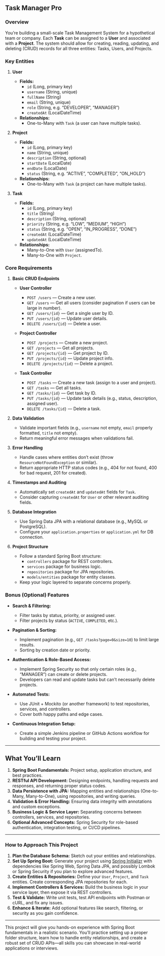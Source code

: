 ## Task Manager Pro

### **Overview**

You’re building a small-scale Task Management System for a hypothetical team or company. Each **Task** can be assigned to a **User** and associated with a **Project**. The system should allow for creating, reading, updating, and deleting (CRUD) records for all three entities: Tasks, Users, and Projects.

### **Key Entities**

1. **User**
    - **Fields:**
        - `id` (Long, primary key)
        - `username` (String, unique)
        - `fullName` (String)
        - `email` (String, unique)
        - `role` (String, e.g. “DEVELOPER”, “MANAGER”)
        - `createdAt` (LocalDateTime)
    - **Relationships:**
        - One-to-Many with `Task` (a user can have multiple tasks).

2. **Project**
    - **Fields:**
        - `id` (Long, primary key)
        - `name` (String, unique)
        - `description` (String, optional)
        - `startDate` (LocalDate)
        - `endDate` (LocalDate)
        - `status` (String, e.g. “ACTIVE”, “COMPLETED”, “ON_HOLD”)
    - **Relationships:**
        - One-to-Many with `Task` (a project can have multiple tasks).

3. **Task**
    - **Fields:**
        - `id` (Long, primary key)
        - `title` (String)
        - `description` (String, optional)
        - `priority` (String, e.g. “LOW”, “MEDIUM”, “HIGH”)
        - `status` (String, e.g. “OPEN”, “IN_PROGRESS”, “DONE”)
        - `createdAt` (LocalDateTime)
        - `updatedAt` (LocalDateTime)
    - **Relationships:**
        - Many-to-One with `User` (assignedTo).
        - Many-to-One with `Project`.

### **Core Requirements**

1. **Basic CRUD Endpoints**
    - **User Controller**
        - `POST /users` — Create a new user.
        - `GET /users` — Get all users (consider pagination if users can be large in number).
        - `GET /users/{id}` — Get a single user by ID.
        - `PUT /users/{id}` — Update user details.
        - `DELETE /users/{id}` — Delete a user.

    - **Project Controller**
        - `POST /projects` — Create a new project.
        - `GET /projects` — Get all projects.
        - `GET /projects/{id}` — Get project by ID.
        - `PUT /projects/{id}` — Update project info.
        - `DELETE /projects/{id}` — Delete a project.

    - **Task Controller**
        - `POST /tasks` — Create a new task (assign to a user and project).
        - `GET /tasks` — Get all tasks.
        - `GET /tasks/{id}` — Get task by ID.
        - `PUT /tasks/{id}` — Update task details (e.g., status, description, assigned user).
        - `DELETE /tasks/{id}` — Delete a task.

2. **Data Validation**
    - Validate important fields (e.g., `username` not empty, `email` properly formatted, `title` not empty).
    - Return meaningful error messages when validations fail.

3. **Error Handling**
    - Handle cases where entities don’t exist (throw `ResourceNotFoundException` or similar).
    - Return appropriate HTTP status codes (e.g., 404 for not found, 400 for bad request, 201 for created).

4. **Timestamps and Auditing**
    - Automatically set `createdAt` and `updatedAt` fields for `Task`.
    - Consider capturing `createdAt` for `User` or other relevant auditing fields.

5. **Database Integration**
    - Use Spring Data JPA with a relational database (e.g., MySQL or PostgreSQL).
    - Configure your `application.properties` or `application.yml` for DB connection.

6. **Project Structure**
    - Follow a standard Spring Boot structure:
        - `controllers` package for REST controllers.
        - `services` package for business logic.
        - `repositories` package for JPA repositories.
        - `models/entities` package for entity classes.
    - Keep your logic layered to separate concerns properly.

### **Bonus (Optional) Features**

- **Search & Filtering:**
    - Filter tasks by status, priority, or assigned user.
    - Filter projects by status (`ACTIVE`, `COMPLETED`, etc.).

- **Pagination & Sorting:**
    - Implement pagination (e.g., `GET /tasks?page=0&size=10`) to limit large results.
    - Sorting by creation date or priority.

- **Authentication & Role-Based Access:**
    - Implement Spring Security so that only certain roles (e.g., “MANAGER”) can create or delete projects.
    - Developers can read and update tasks but can’t necessarily delete projects.

- **Automated Tests:**
    - Use JUnit + Mockito (or another framework) to test repositories, services, and controllers.
    - Cover both happy paths and edge cases.

- **Continuous Integration Setup:**
    - Create a simple Jenkins pipeline or GitHub Actions workflow for building and testing your project.

---

## **What You’ll Learn**

1. **Spring Boot Fundamentals:** Project setup, application structure, and best practices.
2. **RESTful API Development:** Designing endpoints, handling requests and responses, and returning proper status codes.
3. **Data Persistence with JPA:** Mapping entities and relationships (One-to-Many, Many-to-One), using repositories, and writing queries.
4. **Validation & Error Handling:** Ensuring data integrity with annotations and custom exceptions.
5. **Business Logic & Service Layer:** Separating concerns between controllers, services, and repositories.
6. **Optional Advanced Concepts:** Spring Security for role-based authentication, integration testing, or CI/CD pipelines.

---

### **How to Approach This Project**

1. **Plan the Database Schema:** Sketch out your entities and relationships.
2. **Set Up Spring Boot:** Generate your project using [Spring Initializr](https://start.spring.io/) with dependencies like Spring Web, Spring Data JPA, and possibly Lombok or Spring Security if you plan to explore advanced features.
3. **Create Entities & Repositories:** Define your `User`, `Project`, and `Task` entities. Create corresponding JPA repositories for each.
4. **Implement Controllers & Services:** Build the business logic in your service layer, then expose it via REST controllers.
5. **Test & Validate:** Write unit tests, test API endpoints with Postman or cURL, and fix any issues.
6. **Enhance & Iterate:** Add optional features like search, filtering, or security as you gain confidence.

---

This project will give you hands-on experience with Spring Boot fundamentals in a realistic scenario. You’ll practice setting up a proper folder structure, learn how to handle entity relationships, and create a robust set of CRUD APIs—all skills you can showcase in real-world applications or interviews.